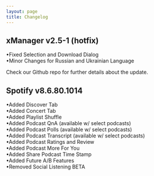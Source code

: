 ```yaml
---
layout: page
title: Changelog
---
```



xManager v2.5-1 (hotfix)
--------------------
•Fixed Selection and Download Dialog  
•Minor Changes for Russian and Ukrainian Language  

Check our Github repo for further details about the update.  

Spotify v8.6.80.1014
--------------------  
•Added Discover Tab  
•Added Concert Tab  
•Added Playlist Shuffle  
•Added Podcast QnA (available w/ select podcasts)  
•Added Podcast Polls (available w/ select podcasts)  
•Added Podcast Transcript (available w/ select podcasts)  
•Added Podcast Ratings and Review  
•Added Podcast More For You  
•Added Share Podcast Time Stamp  
•Added Future A/B Features   
•Removed Social Listening BETA  
